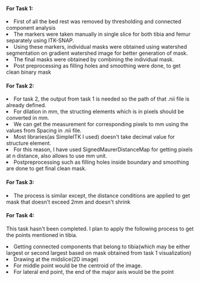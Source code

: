#### For Task 1:
<li> First of all the bed rest was removed by thresholding and connected component analysis
<li> The markers were taken manually in single slice for both tibia and femur separately using ITK-SNAP.
<li> Using these markers, individual masks were obtained using watershed segmentation on gradient watershed image for better generation of mask.
<li> The final masks were obtained by combining the individual mask.
<li> Post preprocessing as filling holes and smoothing were done, to get clean binary mask

#### For Task 2:
<li> For task 2, the output from task 1 is needed so the path of that .nii file is already defined.
<li> For dilation in mm, the structing elements which is in pixels should be converted in mm.
<li> We can get the measurement for corresponding pixels to mm using the values from Spacing in .nii file.
<li> Most libraries(as SimpleITK I used) doesn't take decimal value for structure element.
<li> For this reason, I have used SignedMaurerDistanceMap for getting pixels at n distance, also allows to use mm unit.
<li> Postpreprocessing such as filling holes inside boundary and smoothing are done to get final clean mask.

#### For Task 3: 
<li>The process is similar except, the distance  conditions are applied to get mask that doesn't exceed 2mm and doesn't shrink

#### For Task 4:
This task hasn't been completed. I plan to apply the following process to get the points mentioned in tibia.
<li> Getting connected components that belong to tibia(which may be either largest or second largest based on mask obtained from task 1 visualization)
<li> Drawing at the midslice(2D image)
<li> For middle point would be the centroid of the image.
<li> For lateral end point, the end of the major axis would be the point
